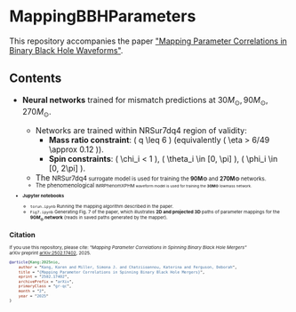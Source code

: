 # MappingBBHParameters
This repository accompanies the paper ["Mapping Parameter Correlations in Binary Black Hole Waveforms"](https://arxiv.org/abs/2502.17402). 


## **Contents**
- **Neural networks** trained for mismatch predictions at $30M_\odot, 90M_\odot, 270M_\odot$.
  - Networks are trained within NRSur7dq4 region of validity:
    - **Mass ratio constraint**: \( q \leq 6 \) (equivalently \( \eta > 6/49 \approx 0.12 \)).
    - **Spin constraints**: \( \chi_i < 1 \), \( \theta_i \in [0, \pi] \), \( \phi_i \in [0, 2\pi] \).
  - The <small>NRSur7dq4<small> surrogate model is used for training the **90M⊙** and **270M⊙** networks.
  - The phenomenological <small>IMRPhenomXPHM<small> waveform model is used for training the **30M⊙** lowmass network. 
    
- **Jupyter notebooks**  
  - `torun.ipynb` Running the mapping algorithm described in the paper.  
  - `Fig7.ipynb` Generating Fig. 7 of the paper, which illustrates **2D and projected 3D** paths of parameter mappings for the **$90M_\odot$ network** (reads in saved paths generated by the mapper).


## **Citation**
If you use this repository, please cite:
*"Mapping Parameter Correlations in Spinning Binary Black Hole Mergers"*  
arXiv preprint [arXiv:2502.17402](https://arxiv.org/abs/2502.17402), 2025.

```bibtex
@article{Kang:2025nio,
    author = "Kang, Karen and Miller, Simona J. and Chatziioannou, Katerina and Ferguson, Deborah",
    title = "{Mapping Parameter Correlations in Spinning Binary Black Hole Mergers}",
    eprint = "2502.17402",
    archivePrefix = "arXiv",
    primaryClass = "gr-qc",
    month = "2",
    year = "2025"
}

